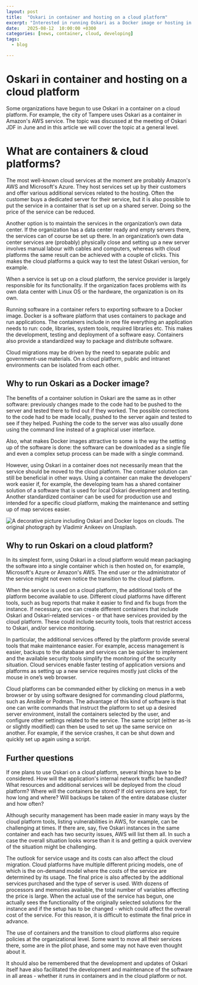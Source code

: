 ```yaml
---
layout: post
title:  "Oskari in container and hosting on a cloud platform"
excerpt: "Interested in running Oskari as a Docker image or hosting in AWS? Look no further!"
date:   2025-08-12  10:00:00 +0300
categories: [news, container, cloud, developing]
tags:
  - blog

---
```


# Oskari in container and hosting on a cloud platform

Some organizations have begun to use Oskari in a container on a cloud platform. For example, the city of Tampere uses Oskari as a container in Amazon's AWS service. The topic was discussed at the meeting of Oskari JDF in June and in this article we will cover the topic at a general level.

# What are containers & cloud platforms?

The most well-known cloud services at the moment are probably Amazon's AWS and Microsoft's Azure. They host services set up by their customers and offer various additional services related to the hosting. Often the customer buys a dedicated server for their service, but it is also possible to put the service in a container that is set up on a shared server. Doing so the price of the service can be reduced.

Another option is to maintain the services in the organization’s own data center. If the organization has a data center ready and empty servers there, the services can of course be set up there. In an organization’s own data center services are (probably) physically close and setting up a new server involves manual labour with cables and computers, whereas with cloud platforms the same result can be achieved with a couple of clicks. This makes the cloud platforms a quick way to test the latest Oskari version, for example.

When a service is set up on a cloud platform, the service provider is largely responsible for its functionality. If the organization faces problems with its own data center with Linux OS or the hardware, the organization is on its own.

Running software in a container refers to exporting software to a Docker image. Docker is a software platform that uses containers to package and run applications. The containers include in one file everything an application needs to run: code, libraries, system tools, required libraries etc. This makes the development, testing and deployment of a software easy. Containers also provide a standardized way to package and distribute software.

Cloud migrations may be driven by the need to separate public and government-use materials. On a cloud platform, public and intranet environments can be isolated from each other. 

## Why to run Oskari as a Docker image?

The benefits of a container solution in Oskari are the same as in other software: previously changes made to the code had to be pushed to the server and tested there to find out if they worked. The possible corrections to the code had to be made locally, pushed to the server again and tested to see if they helped. Pushing the code to the server was also usually done using the command line instead of a graphical user interface.

Also, what makes Docker images attractive to some is the way the setting up of the software is done: the software can be downloaded as a single file and even a complex setup process can be made with a single command. 

However, using Oskari in a container does not necessarily mean that the service should be moved to the cloud platform. The container solution can still be beneficial in other ways. Using a container can make the developers' work easier if, for example, the developing team has a shared container solution of a software that is used for local Oskari development and testing. Another standardized container can be used for production use and intended for a specific cloud platform, making the maintenance and setting up of map services easier.

![A decorative picture including Oskari and Docker logos on clouds. The original photograph by Vladimir Anikeev on Unsplash.](/resources/2025/oskari_cloud.png)
      
## Why to run Oskari on a cloud platform?

In its simplest form, using Oskari in a cloud platform would mean packaging the software into a single container which is then hosted on, for example, Microsoft's Azure or Amazon's AWS. The end user or the administrator of the service might not even notice the transition to the cloud platform.

When the service is used on a cloud platform, the additional tools of the platform become available to use. Different cloud platforms have different tools, such as bug reports that make it easier to find and fix bugs from the instance. If necessary, one can create different containers that include Oskari and Oskari-related services - or that have services provided by the cloud platform. These could include security tools, tools that restrict access to Oskari, and/or service monitoring.

In particular, the additional services offered by the platform provide several tools that make maintenance easier. For example, access management is easier, backups to the database and services can be quicker to implement and the available security tools simplify the monitoring of the security situation. Cloud services enable faster testing of application versions and platforms as setting up a new service requires mostly just clicks of the mouse in one’s web browser.

Cloud platforms can be commanded either by clicking on menus in a web browser or by using software designed for commanding cloud platforms, such as Ansible or Podman. The advantage of this kind of software is that one can write commands that instruct the platform to set up a desired server environment, install the containers selected by the user, and configure other settings related to the service. The same script (either as-is or slightly modified) can then be used to set up the same service on another. For example, if the service crashes, it can be shut down and quickly set up again using a script.

## Further questions

If one plans to use Oskari on a cloud platform, several things have to be considered. How will the application's internal network traffic be handled? What resources and additional services will be deployed from the cloud platform? Where will the containers be stored? If old versions are kept, for how long and where? Will backups be taken of the entire database cluster and how often?

Although security management has been made easier in many ways by the cloud platform tools, listing vulnerabilities in AWS, for example, can be challenging at times. If there are, say, five Oskari instances in the same container and each has two security issues, AWS will list them all. In such a case the overall situation looks worse than it is and getting a quick overview of the situation might be challenging.

The outlook for service usage and its costs can also affect the cloud migration. Cloud platforms have multiple different pricing models, one of which is the on-demand model where the costs of the service are determined by its usage. The final price is also affected by the additional services purchased and the type of server is used. With dozens of processors and memories available, the total number of variables affecting the price is large. When the actual use of the service has begun, one actually sees the functionality of the originally selected solutions for the instance and if the setup has to be changed - which could affect the overall cost of the service. For this reason, it is difficult to estimate the final price in advance.

The use of containers and the transition to cloud platforms also require policies at the organizational level. Some want to move all their services there, some are in the pilot phase, and some may not have even thought about it.

It should also be remembered that the development and updates of Oskari itself have also facilitated the development and maintenance of the software in all areas - whether it runs in containers and in the cloud platform or not.